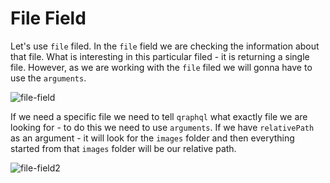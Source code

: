 # File Field

Let's use `file` filed. In the `file` field we are checking the information about that file. What is interesting in this particular filed - it is returning a single file. However, as we are working with the `file` filed we will gonna have to use the `arguments`. 

![file-field](../file-field.png)

If we need a specific file we need to tell `qraphql` what exactly file we are looking for - to do this we need to use `arguments`. If we have `relativePath` as an argument - it will look for the `images` folder and then  everything started from that `images` folder will be our relative path.  

![file-field2](../file-field2.png)

